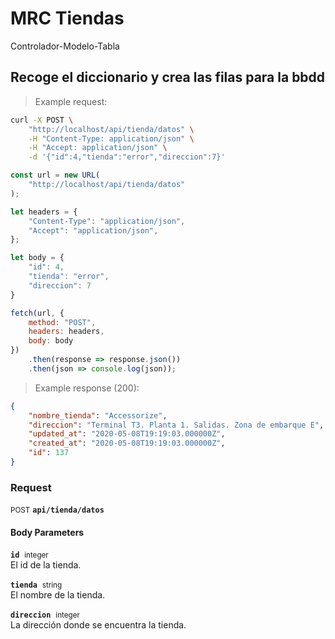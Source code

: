 # MRC Tiendas
Controlador-Modelo-Tabla

## Recoge el diccionario y crea las filas para la bbdd



> Example request:

```bash
curl -X POST \
    "http://localhost/api/tienda/datos" \
    -H "Content-Type: application/json" \
    -H "Accept: application/json" \
    -d '{"id":4,"tienda":"error","direccion":7}'

```

```javascript
const url = new URL(
    "http://localhost/api/tienda/datos"
);

let headers = {
    "Content-Type": "application/json",
    "Accept": "application/json",
};

let body = {
    "id": 4,
    "tienda": "error",
    "direccion": 7
}

fetch(url, {
    method: "POST",
    headers: headers,
    body: body
})
    .then(response => response.json())
    .then(json => console.log(json));
```


> Example response (200):

```json
{
    "nombre_tienda": "Accessorize",
    "direccion": "Terminal T3. Planta 1. Salidas. Zona de embarque E",
    "updated_at": "2020-05-08T19:19:03.000000Z",
    "created_at": "2020-05-08T19:19:03.000000Z",
    "id": 137
}
```

### Request
<small class="badge badge-black">POST</small>
 **`api/tienda/datos`**

<h4 class="fancy-heading-panel"><b>Body Parameters</b></h4>
<p>
    <code><b>id</b></code>&nbsp; <small>integer</small>     <br>
    El id de la tienda.
</p>
<p>
    <code><b>tienda</b></code>&nbsp; <small>string</small>     <br>
    El nombre de la tienda.
</p>
<p>
    <code><b>direccion</b></code>&nbsp; <small>integer</small>     <br>
    La dirección donde se encuentra la tienda.
</p>



